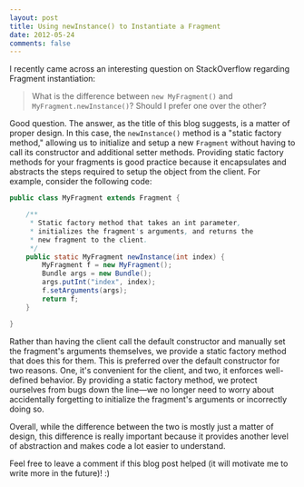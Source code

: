 ```yaml
---
layout: post
title: Using newInstance() to Instantiate a Fragment
date: 2012-05-24
comments: false
---
```


I recently came across an interesting question on StackOverflow regarding Fragment instantiation:

> What is the difference between `new MyFragment()` and `MyFragment.newInstance()`? Should I prefer one over the other?

Good question. The answer, as the title of this blog suggests, is a matter of proper design. In this case, the `newInstance()` method is a "static factory method," allowing us to initialize and setup a new `Fragment` without having to call its constructor and additional setter methods. Providing static factory methods for your fragments is good practice because it encapsulates and abstracts the steps required to setup the object from the client. For example, consider the following code:

```java
public class MyFragment extends Fragment {

    /**
     * Static factory method that takes an int parameter,
     * initializes the fragment's arguments, and returns the
     * new fragment to the client.
     */
    public static MyFragment newInstance(int index) {
        MyFragment f = new MyFragment();
        Bundle args = new Bundle();
        args.putInt("index", index);
        f.setArguments(args);
        return f;
    }

}
```

Rather than having the client call the default constructor and manually set the fragment's arguments themselves, we provide a static factory method that does this for them. This is preferred over the default constructor for two reasons. One, it's convenient for the client, and two, it enforces well-defined behavior. By providing a static factory method, we protect ourselves from bugs down the line&mdash;we no longer need to worry about accidentally forgetting to initialize the fragment's arguments or incorrectly doing so.

Overall, while the difference between the two is mostly just a matter of design, this difference is really important because it provides another level of abstraction and makes code a lot easier to understand.

Feel free to leave a comment if this blog post helped (it will motivate me to write more in the future)! :)
